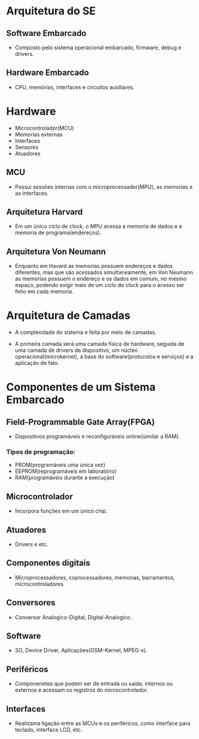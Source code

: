 # Arquitetura do SE

## Software Embarcado 
- Composto pelo sistema operacional embarcado, firmware, debug e drivers.

## Hardware Embarcado 
- CPU, memórias, interfaces e circuitos auxiliares.

# Hardware

- Microcontrolador(MCU)
- Memorias externas
- Interfaces
- Sensores
- Atuadores

## MCU
- Possui sessões internas com o microprocessador(MPU), as memorias e as interfaces.

## Arquitetura Harvard
- Em um único ciclo de clock, o MPU acessa a memoria de dados e a memoria de programa(endereços).

## Arquitetura Von Neumann
- Enquanto em Havard as memorias possuem endereços e dados diferentes, mas que são acessados simultaneamente, em Von Neumann as memorias possuem o endereço e os dados em comum, no mesmo espaço, podendo exigir mais de um ciclo de clock para o acesso ser feito em cada memoria.

# Arquitetura de Camadas

- A complexidade do sistema é feita por meio de camadas.

- A primeira camada será uma camada física de hardware, seguida de uma camada de drivers de dispositivo, um núcleo operacional(microkernel), a base do software(protocolos e serviços) e a aplicação de fato.

# Componentes de um Sistema Embarcado

## Field-Programmable Gate Array(FPGA)
- Dispositivos programáveis e reconfiguráveis online(similar a RAM).

### Tipos de programação:

- PROM(programáveis uma única vez)
- EEPROM(reprogramáveis em laboratório)
- RAM(programáveis durante a execução)

## Microcontrolador 
- Incorpora funções em um único chip.

## Atuadores 
- Drivers e etc.

## Componentes digitais
- Microprocessadores, coprocessadores, memorias, barramentos, microcontroladores.

## Conversores
- Conversor Analogico-Digital, Digital-Analogico.

## Software
- SO, Device Driver, Aplicações(GSM-Kernel, MPEG-x).

## Periféricos
- Componenetes que podem ser de entrada ou saída, internos ou externos e acessam os registros do microcontrolador.

## Interfaces
- Realizama ligação entre as MCUs e os periféricos, como interface para teclado, interface LCD, etc.
